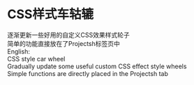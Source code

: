 # CSS样式车轱辘
逐渐更新一些好用的自定义CSS效果样式轮子
<br>
简单的功能直接放在了Projectsh标签页中
<br>
English:
<br>
CSS style car wheel
<br>
Gradually update some useful custom CSS effect style wheels
<br>
Simple functions are directly placed in the Projectsh tab 

